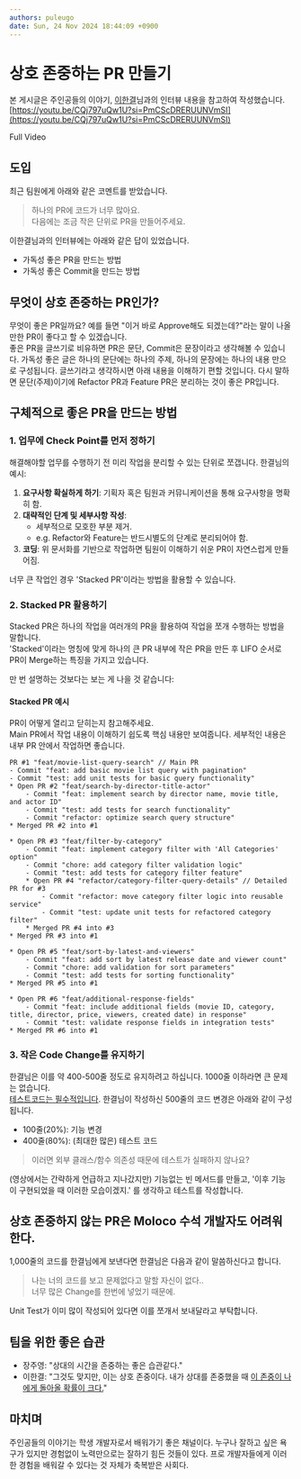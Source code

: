 ```yaml
---
authors: puleugo
date: Sun, 24 Nov 2024 18:44:09 +0900
---
```


# 상호 존중하는 PR 만들기

본 게시글은 주인공들의 이야기, [이한결](https://www.linkedin.com/in/hanlee0707/)님과의 인터뷰 내용을 참고하여 작성했습니다.  
[https://youtu.be/CQj797uQw1U?si=PmCScDRERUUNVmSI](https://youtu.be/CQj797uQw1U?si=PmCScDRERUUNVmSI)

Full Video

## 도입

최근 팀원에게 아래와 같은 코멘트를 받았습니다.

> 하나의 PR에 코드가 너무 많아요.  
> 다음에는 조금 작은 단위로 PR을 만들어주세요.

이한결님과의 인터뷰에는 아래와 같은 답이 있었습니다.

* 가독성 좋은 PR을 만드는 방법
* 가독성 좋은 Commit을 만드는 방법

## 무엇이 상호 존중하는 PR인가?

무엇이 좋은 PR일까요? 예를 들면 "이거 바로 Approve해도 되겠는데?"라는 말이 나올만한 PR이 좋다고 할 수 있겠습니다.  
좋은 PR을 글쓰기로 비유하면 PR은 문단, Commit은 문장이라고 생각해볼 수 있습니다. 가독성 좋은 글은 하나의 문단에는 하나의 주제, 하나의 문장에는 하나의 내용 만으로 구성됩니다. 글쓰기라고 생각하시면 아래 내용을 이해하기 편할 것입니다. 다시 말하면 문단(주제)이기에 Refactor PR과 Feature PR은 분리하는 것이 좋은 PR입니다.

## 구체적으로 좋은 PR을 만드는 방법

### 1\. 업무에 Check Point를 먼저 정하기

해결해야할 업무를 수행하기 전 미리 작업을 분리할 수 있는 단위로 쪼갭니다. 한결님의 예시:

1. **요구사항 확실하게 하기**: 기획자 혹은 팀원과 커뮤니케이션을 통해 요구사항을 명확히 함.
2. **대략적인 단계 및 세부사항 작성**:
   * 세부적으로 모호한 부분 제거.
   * e.g. Refactor와 Feature는 반드시별도의 단계로 분리되어야 함.
3. **코딩**: 위 문서화를 기반으로 작업하면 팀원이 이해하기 쉬운 PR이 자연스럽게 만들어짐.

너무 큰 작업인 경우 'Stacked PR'이라는 방법을 활용할 수 있습니다.

### 2\. Stacked PR 활용하기

Stacked PR은 하나의 작업을 여러개의 PR을 활용하여 작업을 쪼개 수행하는 방법을 말합니다.  
'Stacked'이라는 명칭에 맞게 하나의 큰 PR 내부에 작은 PR을 만든 후 LIFO 순서로 PR이 Merge하는 특징을 가지고 있습니다.

만 번 설명하는 것보다는 보는 게 나을 것 같습니다:

#### Stacked PR 예시

PR이 어떻게 열리고 닫히는지 참고해주세요.  
Main PR에서 작업 내용이 이해하기 쉽도록 핵심 내용만 보여줍니다. 세부적인 내용은 내부 PR 안에서 작업하면 좋습니다.

```
PR #1 "feat/movie-list-query-search" // Main PR
- Commit "feat: add basic movie list query with pagination"
- Commit "test: add unit tests for basic query functionality"
* Open PR #2 "feat/search-by-director-title-actor"
    - Commit "feat: implement search by director name, movie title, and actor ID"
    - Commit "test: add tests for search functionality"
    - Commit "refactor: optimize search query structure"
* Merged PR #2 into #1

* Open PR #3 "feat/filter-by-category"
    - Commit "feat: implement category filter with 'All Categories' option"
    - Commit "chore: add category filter validation logic"
    - Commit "test: add tests for category filter feature"
    * Open PR #4 "refactor/category-filter-query-details" // Detailed PR for #3
        - Commit "refactor: move category filter logic into reusable service"
        - Commit "test: update unit tests for refactored category filter"
    * Merged PR #4 into #3
* Merged PR #3 into #1

* Open PR #5 "feat/sort-by-latest-and-viewers"
    - Commit "feat: add sort by latest release date and viewer count"
    - Commit "chore: add validation for sort parameters"
    - Commit "test: add tests for sorting functionality"
* Merged PR #5 into #1

* Open PR #6 "feat/additional-response-fields"
    - Commit "feat: include additional fields (movie ID, category, title, director, price, viewers, created date) in response"
    - Commit "test: validate response fields in integration tests"
* Merged PR #6 into #1
```

### 3\. 작은 Code Change를 유지하기

한결님은 이를 약 400-500줄 정도로 유지하려고 하십니다. 1000줄 이하라면 큰 문제는 없습니다.  
<u>테스트코드는 필수적입니다</u>. 한결님이 작성하신 500줄의 코드 변경은 아래와 같이 구성됩니다.

* 100줄(20%): 기능 변경
* 400줄(80%): (최대한 많은) 테스트 코드

> 이러면 외부 클래스/함수 의존성 때문에 테스트가 실패하지 않나요?

(영상에서는 간략하게 언급하고 지나갔지만) 기능없는 빈 메서드를 만들고, '이후 기능이 구현되었을 때 이러한 모습이겠지.' 를 생각하고 테스트를 작성합니다.

## 상호 존중하지 않는 PR은 Moloco 수석 개발자도 어려워한다.

1,000줄의 코드를 한결님에게 보낸다면 한결님은 다음과 같이 말씀하신다고 합니다.

> 나는 너의 코드를 보고 문제없다고 말할 자신이 없다..  
> 너무 많은 Change를 한번에 넣었기 때문에.

Unit Test가 이미 많이 작성되어 있다면 이를 쪼개서 보내달라고 부탁합니다.

## 팀을 위한 좋은 습관

* 장주영: "상대의 시간을 존중하는 좋은 습관같다."
* 이한결: "그것도 맞지만, 이는 상호 존중이다. 내가 상대를 존중했을 때 <u>이 존중이 나에게 돌아올 확률이 크다.</u>"

## 마치며

주인공들의 이야기는 학생 개발자로서 배워가기 좋은 채널이다. 누구나 잘하고 싶은 욕구가 있지만 경험없이 노력만으로는 잘하기 힘든 것들이 있다. 프로 개발자들에게 이러한 경험을 배워갈 수 있다는 것 자체가 축복받은 사회다.

